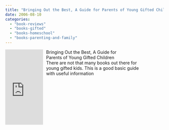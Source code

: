 ```yaml
---
title: "Bringing Out the Best, A Guide for Parents of Young Gifted Children"
date: 2006-08-10
categories: 
  - "book-reviews"
  - "books-gifted"
  - "books-homeschool"
  - "books-parenting-and-family"
---
```


<iframe scrolling="no" frameborder="0" src="http://rcm.amazon.com/e/cm?t=soultravelers-20&o=1&p=8&l=as1&asins=091579330X&fc1=000000&IS2=1&lt1=_blank&lc1=0000FF&bc1=000000&bg1=FFFFFF&f=ifr" marginwidth="0" marginheight="0" style="width: 120px; height: 240px; margin-right: 10px; float: left; margin-bottom: 20px;"></iframe>

Bringing Out the Best, A Guide for  
Parents of Young Gifted Children  
There are not that many books out there for  
young gifted kids. This is a good basic guide  
with useful information
